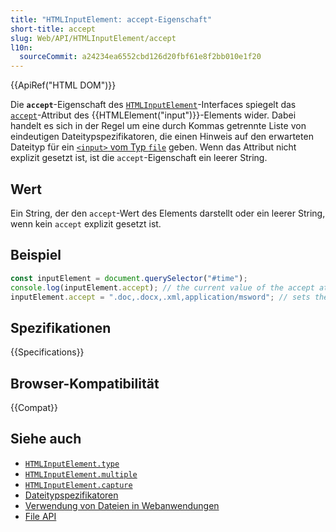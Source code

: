 ```yaml
---
title: "HTMLInputElement: accept-Eigenschaft"
short-title: accept
slug: Web/API/HTMLInputElement/accept
l10n:
  sourceCommit: a24234ea6552cbd126d20fbf61e8f2bb010e1f20
---
```


{{ApiRef("HTML DOM")}}

Die **`accept`**-Eigenschaft des [`HTMLInputElement`](/de/docs/Web/API/HTMLInputElement)-Interfaces spiegelt das [`accept`](/de/docs/Web/HTML/Element/input#accept)-Attribut des {{HTMLElement("input")}}-Elements wider. Dabei handelt es sich in der Regel um eine durch Kommas getrennte Liste von eindeutigen Dateitypspezifikatoren, die einen Hinweis auf den erwarteten Dateityp für ein [`<input>` vom Typ `file`](/de/docs/Web/HTML/Element/input/file) geben. Wenn das Attribut nicht explizit gesetzt ist, ist die `accept`-Eigenschaft ein leerer String.

## Wert

Ein String, der den `accept`-Wert des Elements darstellt oder ein leerer String, wenn kein `accept` explizit gesetzt ist.

## Beispiel

```js
const inputElement = document.querySelector("#time");
console.log(inputElement.accept); // the current value of the accept attribute
inputElement.accept = ".doc,.docx,.xml,application/msword"; // sets the accept value
```

## Spezifikationen

{{Specifications}}

## Browser-Kompatibilität

{{Compat}}

## Siehe auch

- [`HTMLInputElement.type`](/de/docs/Web/API/HTMLInputElement/type)
- [`HTMLInputElement.multiple`](/de/docs/Web/API/HTMLInputElement/multiple)
- [`HTMLInputElement.capture`](/de/docs/Web/API/HTMLInputElement/capture)
- [Dateitypspezifikatoren](/de/docs/Web/HTML/Element/input/file#unique_file_type_specifiers)
- [Verwendung von Dateien in Webanwendungen](/de/docs/Web/API/File_API/Using_files_from_web_applications)
- [File API](/de/docs/Web/API/File_API)
